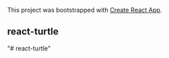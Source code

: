 This project was bootstrapped with [Create React App](https://github.com/facebook/create-react-app).

## react-turtle
"# react-turtle" 
